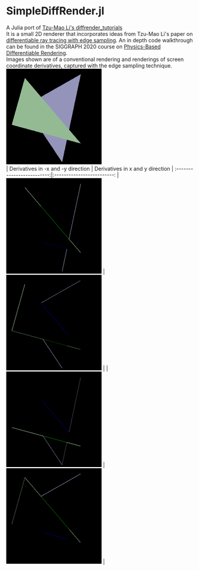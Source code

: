 # SimpleDiffRender.jl

A Julia port of [Tzu-Mao Li's diffrender_tutorials](https://github.com/BachiLi/diffrender_tutorials)  
It is a small 2D renderer that incorporates ideas from Tzu-Mao Li's paper on [differentiable ray tracing with edge sampling](https://cseweb.ucsd.edu/~tzli/diffrt/). An in depth code walkthrough can be found in the SIGGRAPH 2020 course on [Physics-Based Differentiable Rendering](https://shuangz.com/courses/pbdr-course-sg20/).  
Images shown are of a conventional rendering and renderings of screen coordinate derivatives, captured with the edge sampling technique.  
![render](images/render.png)  
| Derivatives in -x and -y direction | Derivatives in x and y direction |
:-------------------------:|:-------------------------:
| ![dx_neg](images/dx_neg.png) | ![dx_pos](images/dx_pos.png) |
| ![dy_neg](images/dy_neg.png) | ![dy_pos](images/dy_pos.png) |
